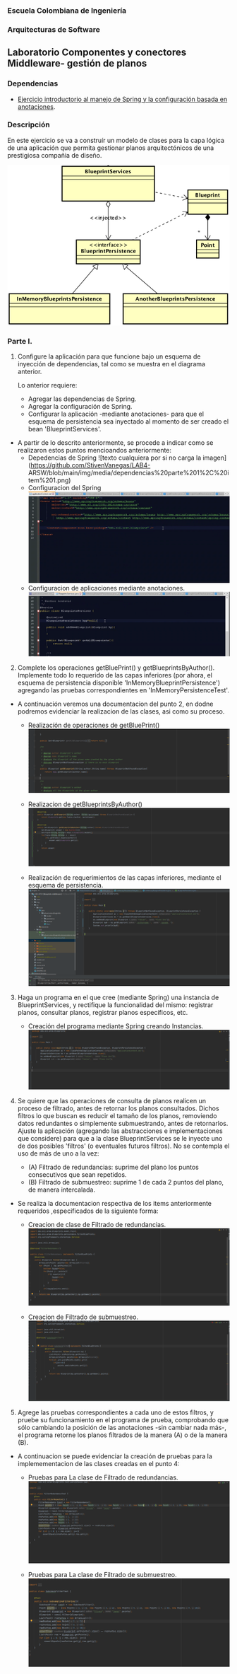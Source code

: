 ### Escuela Colombiana de Ingeniería

### Arquitecturas de Software
## Laboratorio Componentes y conectores  Middleware- gestión de planos
### Dependencias
* [Ejercicio introductorio al manejo de Spring y la configuración basada en anotaciones](https://github.com/ARSW-ECI-beta/DIP_DI-SPRING_JAVA-GRAMMAR_CHECKER).

### Descripción
En este ejercicio se va a construír un modelo de clases para la capa lógica de una aplicación que permita gestionar planos arquitectónicos de una prestigiosa compañia de diseño. 

![](img/ClassDiagram1.png)

### Parte I.

1. Configure la aplicación para que funcione bajo un esquema de inyección de dependencias, tal como se muestra en el diagrama anterior.


	Lo anterior requiere:

	* Agregar las dependencias de Spring.
	* Agregar la configuración de Spring.
	* Configurar la aplicación -mediante anotaciones- para que el esquema de persistencia sea inyectado al momento de ser creado el bean 'BlueprintServices'.

* A partir de lo descrito anteriormente, se procede a indicar como se realizaron estos puntos mencioandos anteriormente:
	* Depedencias de Spring
	 ![texto cualquiera por si no carga la imagen](https://github.com/StivenVanegas/LAB4-	   	   ARSW/blob/main/img/media/dependencias%20parte%201%2C%20item%201.png)
	 * Configuracion del Spring
	 ![texto cualquiera por si no carga la imagen](https://github.com/StivenVanegas/LAB4-ARSW/blob/main/img/media/conf%20spring%20parte%201%2C%20item%202.png)
	 * Configuracion de aplicaciones mediante anotaciones.
	 ![texto cualquiera por si no carga la imagen](https://github.com/StivenVanegas/LAB4-ARSW/blob/main/img/media/parte%201%2C%20item%203.png)
	 
	 


2. Complete los operaciones getBluePrint() y getBlueprintsByAuthor(). Implemente todo lo requerido de las capas inferiores (por ahora, el esquema de persistencia disponible 'InMemoryBlueprintPersistence') agregando las pruebas correspondientes en 'InMemoryPersistenceTest'.

 * A continuación veremos una documentacion del punto 2, en dodne podremos evidenciar la realizacion de las clases, asi como su proceso.
   
   * Realizacíón de operaciones de getBluePrint()
    ![texto cualquiera por si no carga la imagen](https://github.com/StivenVanegas/LAB4-ARSW/blob/main/img/media/GetBluePrint.png)
    
    * Realizacion de getBlueprintsByAuthor()
    ![texto cualquiera por si no carga la imagen](https://github.com/StivenVanegas/LAB4-ARSW/blob/main/img/media/GetBlueprintbyauthor.png)
    
    * Realización de requerimientos de las capas inferiores, mediante el esquema de persistencia.
    ![texto cualquiera por si no carga la imagen](https://github.com/StivenVanegas/LAB4-ARSW/blob/main/img/media/parte%202%2C%20item%202%20parte%20dos.png)
    
  

3. Haga un programa en el que cree (mediante Spring) una instancia de BlueprintServices, y rectifique la funcionalidad del mismo: registrar planos, consultar planos, registrar planos específicos, etc.

   * Creación del programa mediante Spring creando Instancias.
   ![texto cualquiera por si no carga la imagen](https://github.com/StivenVanegas/LAB4-ARSW/blob/main/img/media/Parte%202%2C%20item%203.png)

4. Se quiere que las operaciones de consulta de planos realicen un proceso de filtrado, antes de retornar los planos consultados. Dichos filtros lo que buscan es reducir el tamaño de los planos, removiendo datos redundantes o simplemente submuestrando, antes de retornarlos. Ajuste la aplicación (agregando las abstracciones e implementaciones que considere) para que a la clase BlueprintServices se le inyecte uno de dos posibles 'filtros' (o eventuales futuros filtros). No se contempla el uso de más de uno a la vez:
	* (A) Filtrado de redundancias: suprime del plano los puntos consecutivos que sean repetidos.
	* (B) Filtrado de submuestreo: suprime 1 de cada 2 puntos del plano, de manera intercalada.

* Se realiza la documentacion respectiva de los items anteriormente requeridos ,especificados de la siguiente forma: 

     * Creacion de clase de Filtrado de redundancias.
     ![texto cualquiera por si no carga la imagen](https://github.com/StivenVanegas/LAB4-ARSW/blob/main/img/media/Parte%202%2C%20item%204%20filtro%20redundancia.png)
     
     * Creacion de Filtrado de submuestreo.
     ![texto cualquiera por si no carga la imagen](https://github.com/StivenVanegas/LAB4-ARSW/blob/main/img/media/parte%202%2C%20item%204%20filtro%20submuestreo.png)
     
     

5. Agrege las pruebas correspondientes a cada uno de estos filtros, y pruebe su funcionamiento en el programa de prueba, comprobando que sólo cambiando la posición de las anotaciones -sin cambiar nada más-, el programa retorne los planos filtrados de la manera (A) o de la manera (B). 

* A continuacion se puede evidenciar la creación de pruebas para la implemementacion de las clases creadas en el punto 4:
   * Pruebas para La clase de Filtrado de redundancias.
   ![texto cualquiera por si no carga la imagen](https://github.com/StivenVanegas/LAB4-ARSW/blob/main/img/media/pruebas%20redudancia%20punto%205.png)
   
   * Pruebas para La clase de Filtrado de submuestreo.
   ![texto cualquiera por si no carga la imagen](https://github.com/StivenVanegas/LAB4-ARSW/blob/main/img/media/pruebas%20submuestreo%2C%20punto%205.png)
